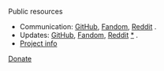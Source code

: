 <!-- [ver_la English] [ver 0.4] [na r7zh92fhzwl7embmamirmriw3fzecoiz] -->

Public resources
* Communication: [GitHub](https://github.com/orgs/xrud-git/discussions), [Fandom](https://xrud.fandom.com/f?catId=4400000000000008187), [Reddit](https://www.reddit.com/message/compose?to=%2Fr%2FXrud) .
* Updates: [GitHub](https://github.com/orgs/xrud-git/discussions/categories/updates), [Fandom](https://xrud.fandom.com/wiki/Xrud_Wiki:News), [Reddit](https://www.reddit.com/r/Xrud/) [*](https://www.reddit.com/r/Xrud/search/?q=flair%3Anews) .
* [Project info](https://xrud.fandom.com/wiki/Xrud)
<!-- [1st in the list] `* [Content](https://github.com/xrud-git)` -->

[Donate](https://xrud-git.github.io/donate/#)
